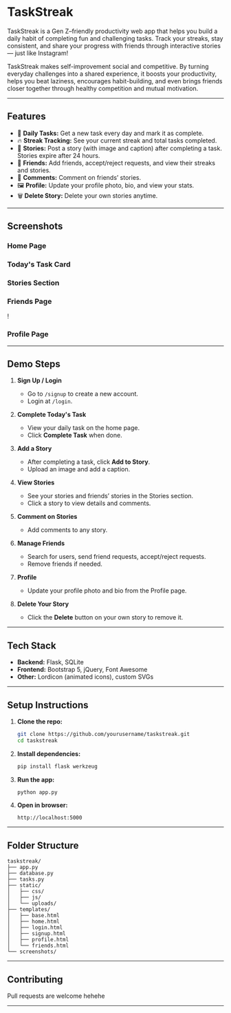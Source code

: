 # TaskStreak

TaskStreak is a Gen Z–friendly productivity web app that helps you build a daily habit of completing fun and challenging tasks. Track your streaks, stay consistent, and share your progress with friends through interactive stories — just like Instagram!

TaskStreak makes self-improvement social and competitive. By turning everyday challenges into a shared experience, it boosts your productivity, helps you beat laziness, encourages habit-building, and even brings friends closer together through healthy competition and mutual motivation.

---

## Features

- 📝 **Daily Tasks:** Get a new task every day and mark it as complete.
- 🔥 **Streak Tracking:** See your current streak and total tasks completed.
- 📸 **Stories:** Post a story (with image and caption) after completing a task. Stories expire after 24 hours.
- 👥 **Friends:** Add friends, accept/reject requests, and view their streaks and stories.
- 💬 **Comments:** Comment on friends’ stories.
- 🖼️ **Profile:** Update your profile photo, bio, and view your stats.
- 🗑️ **Delete Story:** Delete your own stories anytime.

---

## Screenshots

### Home Page



### Today's Task Card



### Stories Section



### Friends Page

!

### Profile Page



---

## Demo Steps

1. **Sign Up / Login**
    - Go to `/signup` to create a new account.
    - Login at `/login`.

2. **Complete Today's Task**
    - View your daily task on the home page.
    - Click **Complete Task** when done.

3. **Add a Story**
    - After completing a task, click **Add to Story**.
    - Upload an image and add a caption.

4. **View Stories**
    - See your stories and friends’ stories in the Stories section.
    - Click a story to view details and comments.

5. **Comment on Stories**
    - Add comments to any story.

6. **Manage Friends**
    - Search for users, send friend requests, accept/reject requests.
    - Remove friends if needed.

7. **Profile**
    - Update your profile photo and bio from the Profile page.

8. **Delete Your Story**
    - Click the **Delete** button on your own story to remove it.

---

## Tech Stack

- **Backend:** Flask, SQLite
- **Frontend:** Bootstrap 5, jQuery, Font Awesome
- **Other:** Lordicon (animated icons), custom SVGs

---

## Setup Instructions

1. **Clone the repo:**
    ```bash
    git clone https://github.com/yourusername/taskstreak.git
    cd taskstreak
    ```

2. **Install dependencies:**
    ```bash
    pip install flask werkzeug
    ```

3. **Run the app:**
    ```bash
    python app.py
    ```

4. **Open in browser:**
    ```
    http://localhost:5000
    ```

---

## Folder Structure

```
taskstreak/
├── app.py
├── database.py
├── tasks.py
├── static/
│   ├── css/
│   ├── js/
│   └── uploads/
├── templates/
│   ├── base.html
│   ├── home.html
│   ├── login.html
│   ├── signup.html
│   ├── profile.html
│   └── friends.html
└── screenshots/
```

---

## Contributing

Pull requests are welcome hehehe 

---
